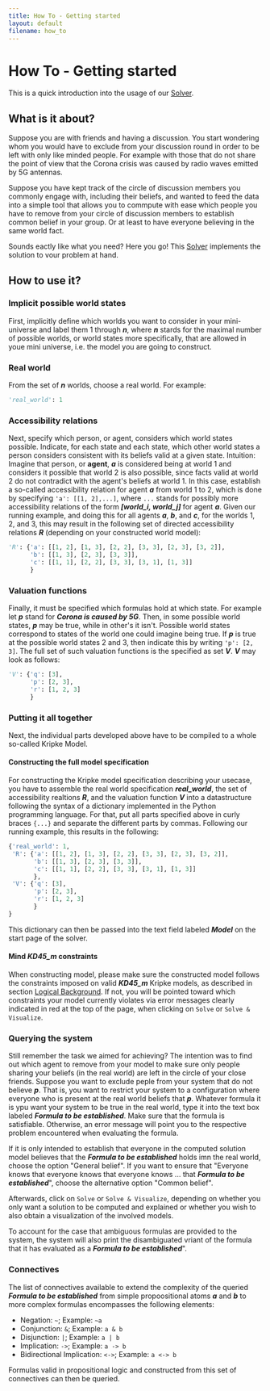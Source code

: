 ```yaml
---
title: How To - Getting started
layout: default
filename: how_to
--- 
```

# How To - Getting started

This is a quick introduction into the usage of our [Solver](https://bick95.pythonanywhere.com/). 

## What is it about? 

Suppose you are with friends and having a discussion. You start wondering whom you would have to exclude from your discussion round in order to be left with only like minded people. For example with those that do not share the point of view that the Corona crisis was caused by radio waves emitted by 5G antennas. 

Suppose you have kept track of the circle of discussion members you commonly engage with, including their beliefs, and wanted to feed the data into a simple tool that allows you to commpute with ease which people you have to remove from your circle of discussion members to establish common belief in your group. Or at least to have everyone believing in the same world fact. 

Sounds eactly like what you need? Here you go! This [Solver](https://bick95.pythonanywhere.com/) implements the solution to vour problem at hand. 

## How to use it?

### Implicit possible world states

First, implicitly define which worlds you want to consider in your mini-universe and label them 1 through **_n_**, where **_n_** stards for the maximal number of possible worlds, or world states more specifically, that are allowed in youe mini universe, i.e. the model you are going to construct. 

### Real world

From the set of **_n_** worlds, choose a real world. For example:

```python
'real_world': 1
```

### Accessibility relations

Next, specify which person, or agent, considers which world states possible. Indicate, for each state and each state, which other world states a person considers consistent with its beliefs valid at a given state. 
Intuition: Imagine that person, or **agent**, **_a_** is considered being at world 1 and considers it possible that world 2 is also possible, since facts valid at world 2 do not contradict with the agent's beliefs at world 1. 
In this case, establish a so-called accessibility relation for agent **_a_** from world 1 to 2, which is done by specifying `'a': [[1, 2],...]`, where `...` stands for possibly more accessibility relations of the form **_[world_i, world_j]_** for agent **_a_**. Given our running example, and doing this for all agents **_a_**, **_b_**, and **_c_**, for the worlds 1, 2, and 3, this may result in the following set of directed accessibility relations **_R_** (depending on your constructed world model):

```python
'R': {'a': [[1, 2], [1, 3], [2, 2], [3, 3], [2, 3], [3, 2]], 
      'b': [[1, 3], [2, 3], [3, 3]], 
      'c': [[1, 1], [2, 2], [3, 3], [3, 1], [1, 3]]
      }
```

### Valuation functions

Finally, it must be specified which formulas hold at which state. For example let **_p_** stand for **_Corona is caused by 5G_**. Then, in some possible world states, **_p_** may be true, while in other's it isn't. Possible world states correspond to states of the world one could imagine being true. If **_p_** is true at the possible world states 2 and 3, then indicate this by writing `'p': [2, 3]`. The full set of such valuation functions is the specified as set **_V_**. **_V_** may look as follows:

```python
'V': {'q': [3], 
      'p': [2, 3], 
      'r': [1, 2, 3]
      }
```

### Putting it all together

Next, the individual parts developed above have to be compiled to a whole so-called Kripke Model. 

#### Constructing the full model specification

For constructing the Kripke model specification describing your usecase, you have to assemble the real world specification **_real_world_**, the set of accessibility realtions **_R_**, and the valuation function **_V_** into a datastructure following the syntax of a dictionary implemented in the Python programming language. For that, put all parts specified above in curly braces `{...}` and separate the different parts by commas. Following our running example, this results in the following:

```python
{'real_world': 1, 
 'R': {'a': [[1, 2], [1, 3], [2, 2], [3, 3], [2, 3], [3, 2]], 
       'b': [[1, 3], [2, 3], [3, 3]], 
       'c': [[1, 1], [2, 2], [3, 3], [3, 1], [1, 3]]
       }, 
 'V': {'q': [3], 
       'p': [2, 3], 
       'r': [1, 2, 3]
       }
}
```

This dictionary can then be passed into the text field labeled **_Model_** on the start page of the solver. 

#### Mind **_KD45_m_** constraints

When constructing model, please make sure the constructed model follows the constraints imposed on valid **_KD45_m_** Kripke models, as described in section [Logical Background](https://bick95.github.io/beliefmaker/logical_background). If not, you will be pointed toward which constraints your model currently violates via error messages clearly indicated in red at the top of the page, when clicking on `Solve` or `Solve & Visualize`. 

### Querying the system

Still remember the task we aimed for achieving? The intention was to find out which agent to remove from your model to make sure only people sharing your beliefs (in the real world) are left in the circle of your close friends. Suppose you want to exclude peple from your system that do not believe **_p_**. That is, you want to restrict your system to a configuration where everyone who is present at the real world beliefs that **_p_**. 
Whatever formula it is ypu want your system to be true in the real world, type it into the text box labeled **_Formula to be established_**. Make sure that the formula is satisfiable. Otherwise, an error message will point you to the respective problem encountered when evaluating the formula. 

If it is only intended to establish that everyone in the computed solution model believes that the **_Formula to be established_** holds imn the real world, choose the option "General belief". If you want to ensure that "Everyone knows that everyone knows that everyone knows ... that **_Formula to be established_**", choose the alternative option "Common belief". 

Afterwards, click on `Solve` or `Solve & Visualize`, depending on whether you only want a solution to be computed and explained or whether you wish to also obtain a visualization of the involved models. 

To account for the case that ambiguous formulas are provided to the system, the system will also print the disambiguated vriant of the formula that it has evaluated as a **_Formula to be established_**". 

### Connectives

The list of connectives available to extend the complexity of the queried **_Formula to be established_** from simple propoositional atoms **_a_** and **_b_** to more complex formulas encompasses the following elements: 

* Negation: `~`; Example: `~a`
* Conjunction: `&`; Example: `a & b`
* Disjunction:  `|`; Example: `a | b` 
* Implication: `->`; Example: `a -> b`
* Bidirectional Implication: `<->`; Example: `a <-> b`

Formulas valid in propositional logic and constructed from this set of connectives can then be queried. 
